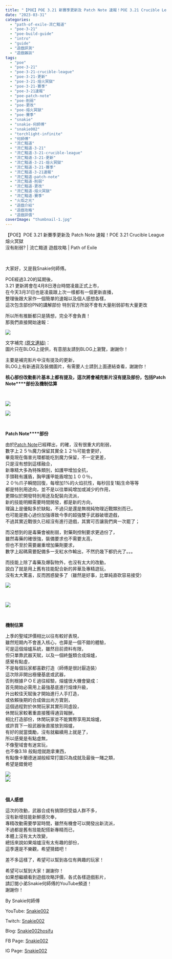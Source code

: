 ```yaml
---
title: "【POE】POE 3.21 新賽季更新及 Patch Note 速報！POE 3.21 Crucible League 熔火冥獄 | 沒有削弱? | 流亡黯道 遊戲攻略 | Path of Exile"
date: "2023-03-31"
categories: 
  - "path-of-exile-流亡黯道"
  - "poe-3-21"
  - "poe-build-guide"
  - "intro"
  - "guide"
  - "遊戲評測"
  - "遊戲雜談"
tags: 
  - "poe"
  - "poe-3-21"
  - "poe-3-21-crucible-league"
  - "poe-3-21-更新"
  - "poe-3-21-熔火冥獄"
  - "poe-3-21-賽季"
  - "poe-3-21速報"
  - "poe-patch-note"
  - "poe-削弱"
  - "poe-更改"
  - "poe-熔火冥獄"
  - "poe-賽季"
  - "snakie"
  - "snakie-何師傅"
  - "snakie002"
  - "torchlight-infinite"
  - "何師傅"
  - "流亡黯道"
  - "流亡黯道-3-21"
  - "流亡黯道-3-21-crucible-league"
  - "流亡黯道-3-21-更新"
  - "流亡黯道-3-21-熔火冥獄"
  - "流亡黯道-3-21-賽季"
  - "流亡黯道-3-21速報"
  - "流亡黯道-patch-note"
  - "流亡黯道-削弱"
  - "流亡黯道-更改"
  - "流亡黯道-熔火冥獄"
  - "流亡黯道-賽季"
  - "火炬之光"
  - "遊戲介紹"
  - "遊戲攻略"
  - "遊戲評價"
coverImage: "thumbnail-1.jpg"
---
```


【POE】POE 3.21 新賽季更新及 Patch Note 速報！POE 3.21 Crucible League 熔火冥獄  
沒有削弱? | 流亡黯道 遊戲攻略 | Path of Exile  

  
   

  
大家好，又是我Snakie何師傅。  

  
POE經過3.20的延期後，  
3.21 更新將會在4月8日港台時間凌晨正式上市，  
在今天3月31日也是凌晨跟上次一樣都有一個更新直播，  
整理後跟大家作一個簡單的速報以及個人感想各樣，  
這次包含部份PN的講解部份 特別官方所說不會有大量削弱卻有大量更改  

  
所以所有推斷都只是猜想，完全不會負責！  
那我們直接開始速報：  

  
![](WordPress/path-of-exile-3-21-release-date-crucible-league-expansion-reveal-1024x576.jpg)  

  
文字補完 [(原文連結)](https://snakie002hosifu.blog/3-21news)：  
圖片只在BLOG上提供，有意朋友請到BLOG上瀏覽，謝謝你！  

  
主要是補完影片中沒有提及的更新，  
BLOG上有新通貨及裝備圖片，有需要人士請到上面連結查看，謝謝你！  

  
**核心部份改動影片基本上都有提及，****這次將會補完影片沒有提及部份，包括****Patch Note****部份及機制估算**  

  
   

  
![](WordPress/8-1024x720.png)  

  
![](WordPress/9-1024x576.jpg)  

  
   

  
**Patch Note****部份**  

  
由於[Patch Note](https://poedb.tw/tw/Crucible_version)已經釋出，的確，沒有很重大的削弱，  
數字上２５％魔力保留其實全１２％可能會更好，  
畢竟現在傷害光環都能吃到魔力保留，不一定更差，  
只是沒有想到這樣融合，  
新專精大多為特殊類別，如護甲增加全抗，  
手頭鞋有護盾，胸甲護甲能盾增加１００％，  
２０％爪子瞬間回復，每增加1%的火焰抗性，每秒回复1點生命等等  
都是特別用途向，並不是以往單純增加或減少的作用，  
更類似於開發特別用途及配裝向流派，  
新的技能明顯需要時間開發，都是新的方向，  
理論上是優點多於缺點，不過只是還是無視純物理近戰類別而已，  
也可能是擔心過份加強導致今季的超強雙手武器破壞遊戲，  
不過其實近戰很久已經沒有進行遊戲，其實可否讓我們爽一次罷了；  

  
而沒想到的是毒藥會被削弱，對藥劑控制要求更過份了，  
雖然毒藥的確很強，裝備要求也不需要太高，  
但也不至於需要嚴重增加藥劑要求，  
數字上起碼需要配備多一支紅水作輸出，不然扔幾下都扔光了。。。  

  
而技能上除了毒藥及爆裂物外，也沒有太大的改動，  
說白了就是用上舊有技能配合新的昇華及專精遊玩，  
沒有太大驚喜，反而困惑變多了（雖然是好事，比單純直砍容易接受）  

  
![](WordPress/Path-of-Exile-Crucible-Content-Reveal.mp4_snapshot_11.17.464-1024x576.jpg)  

  
   

  
![](WordPress/8-1024x576.jpg)  

  
   

  
**機制估算**  

  
上季的聖域評價相比以往有較好表現，  
雖然短期內不會進入核心，也算是一個不錯的體驗，  
可是這個熔爐系統，雖然目前資料有限，  
但只單靠武器天賦，以及一個終盤類合成熔爐，  
感覺有點虛，  
不是每個玩家都喜歡打造（師傅是很討厭造裝）  
這次除非開出極優基底或武器，  
否則根據ＰＯＥ過往經驗，熔爐很大機會變成：  
首先開始必需用上最強基底進行熔煉升級，  
升出較佳天賦後才開始進行人手打造，  
或依賴後期的合成做出尚方寶劍，  
這個過程對於休閒玩家其實形同虛設，  
休閒玩家較著重直接獲得通貨報酬，  
相比打造部份，休閒玩家並不能實際享用其熔爐，  
或許買下一般武器後直接放到熔爐，  
有好的就當獎勵，沒有就繼續用上就是了，  
所以感覺是有點虛無，  
不像聖域會有迷宮玩，  
也不像3.18 般點燈就跑拿東西，  
有點像卡蘭德迷湖般經常打圖只為成就及最後一賭之類，  
希望是錯覺吧  

  
![](WordPress/Path-of-Exile-Crucible-Content-Reveal.mp4_snapshot_16.56.336-1024x576.jpg)  
![](WordPress/14-1024x576.jpg)  

  
   

  
**個人感想**  

  
這次的改動，武器合成有搞頭但受益人群不多，  
沒有新增技能新鮮感欠奉，  
專精改動需要學習時間，雖然有機會可以開發出新流派，  
不過都是舊有技能配搭新專精而已，  
本體上沒有太大改變，  
總括來說如果熔爐沒有太有趣的部份，  
這季還是不樂觀，希望猜錯吧！  

  
差不多這樣了，希望可以幫到各位有興趣的玩家！  

  
希望可以幫到大家！謝謝你！  
如果想繼續看到遊戲攻略評價，各式各樣遊戲影片，  
請訂閱小弟Snakie何師傅的YouTube頻道！  
謝謝你！  

  
By Snakie何師傅  

  
YouTube: [Snakie002](https://www.youtube.com/channel/UCDOMLG_RBSoqVHK3sIYJeLA)  

  
Twitch: [Snakie002](https://www.twitch.tv/snakie002/)  

  
Blog: [Snakie002hosifu](https://snakie002hosifu.blog/)  

  
FB Page: [Snakie002](https://www.facebook.com/Snakie002/)  

  
IG Page: [Snakie002](https://www.instagram.com/snakie002/)
